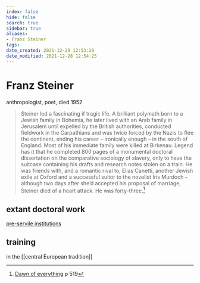 ```yaml
---
index: false
hide: false
search: true
sidebar: true
aliases:
- Franz Steiner
tags:
date_created: 2021-12-28 12:53:20
date_modified: 2021-12-28 12:54:25
---
```


# Franz Steiner

anthropologist, poet, died 1952

> Steiner led a fascinating if tragic life. A brilliant polymath born to a Jewish family in Bohemia, he later lived with an Arab family in Jerusalem until expelled by the British authorities, conducted fieldwork in the Carpathians and was twice forced by the Nazis to flee the continent, ending his career – ironically enough – in the south of England. Most of his immediate family were killed at Birkenau. Legend has it that he completed 800 pages of a monumental doctoral dissertation on the comparative sociology of slavery, only to have the suitcase containing his drafts and research notes stolen on a train. He was friends with, and a romantic rival to, Elias Canetti, another Jewish exile at Oxford and a successful suitor to the novelist Iris Murdoch – although two days after she’d accepted his proposal of marriage, Steiner died of a heart attack. He was forty-three.[^1]

## extant doctoral work

[pre-servile institutions](pre-servile%20institutions.md)

## training
in the [[central European tradition]]

[^1]: [Dawn of everything](dawn_of_everything_graeber_wengrow.md) p 519
